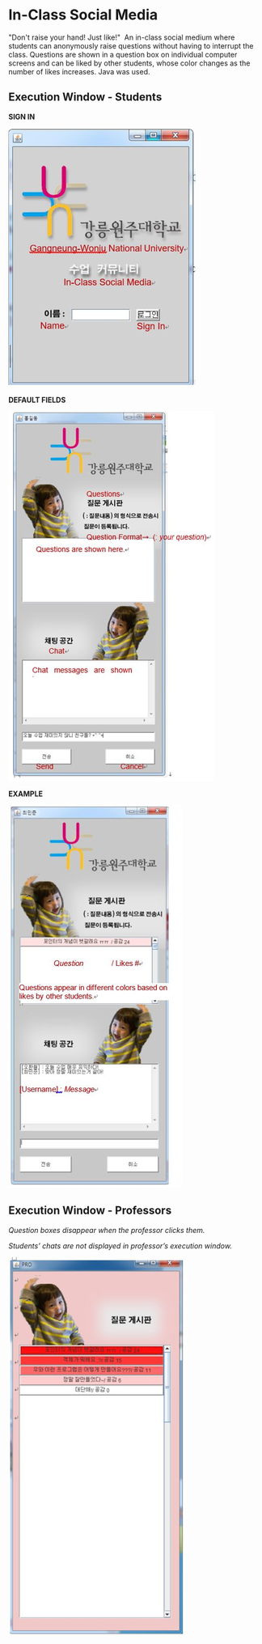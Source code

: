 In-Class Social Media
=====================

"Don't raise your hand! Just like!"  An in-class social medium where students can anonymously raise questions without having to interrupt the class. Questions are shown in a question box on individual computer screens and can be liked by other students, whose color changes as the number of likes increases. Java was used. 


## Execution Window - Students

**SIGN IN**

![](readme_img/img1.jpg)

**DEFAULT FIELDS**

![](readme_img/img2.jpg)

**EXAMPLE**

![](readme_img/img3.JPG)


## Execution Window - Professors
*Question boxes disappear when the professor clicks them.*

*Students’ chats are not displayed in professor’s execution window.*

![](readme_img/img4.jpg)


